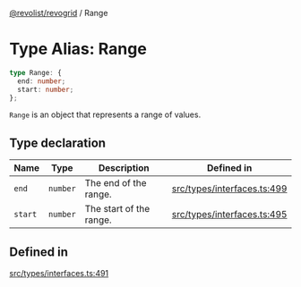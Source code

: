 [@revolist/revogrid](README.md) / Range

# Type Alias: Range

```ts
type Range: {
  end: number;
  start: number;
};
```

`Range` is an object that represents a range of values.

## Type declaration

| Name | Type | Description | Defined in |
| ------ | ------ | ------ | ------ |
| `end` | `number` | The end of the range. | [src/types/interfaces.ts:499](https://github.com/revolist/revogrid/blob/a348821be3a2642110f5dc893d4bd9cba16c5101/src/types/interfaces.ts#L499) |
| `start` | `number` | The start of the range. | [src/types/interfaces.ts:495](https://github.com/revolist/revogrid/blob/a348821be3a2642110f5dc893d4bd9cba16c5101/src/types/interfaces.ts#L495) |

## Defined in

[src/types/interfaces.ts:491](https://github.com/revolist/revogrid/blob/a348821be3a2642110f5dc893d4bd9cba16c5101/src/types/interfaces.ts#L491)
